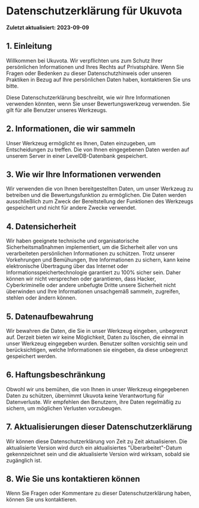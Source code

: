 # Datenschutzerklärung für Ukuvota

**Zuletzt aktualisiert: 2023-09-09**

## 1. Einleitung

Willkommen bei Ukuvota. Wir verpflichten uns zum Schutz Ihrer persönlichen Informationen und Ihres Rechts auf Privatsphäre. Wenn Sie Fragen oder Bedenken zu dieser Datenschutzhinweis oder unseren Praktiken in Bezug auf Ihre persönlichen Daten haben, kontaktieren Sie uns bitte.

Diese Datenschutzerklärung beschreibt, wie wir Ihre Informationen verwenden könnten, wenn Sie unser Bewertungswerkzeug verwenden. Sie gilt für alle Benutzer unseres Werkzeugs.

## 2. Informationen, die wir sammeln

Unser Werkzeug ermöglicht es Ihnen, Daten einzugeben, um Entscheidungen zu treffen. Die von Ihnen eingegebenen Daten werden auf unserem Server in einer LevelDB-Datenbank gespeichert.

## 3. Wie wir Ihre Informationen verwenden

Wir verwenden die von Ihnen bereitgestellten Daten, um unser Werkzeug zu betreiben und die Bewertungsfunktion zu ermöglichen. Die Daten werden ausschließlich zum Zweck der Bereitstellung der Funktionen des Werkzeugs gespeichert und nicht für andere Zwecke verwendet.

## 4. Datensicherheit

Wir haben geeignete technische und organisatorische Sicherheitsmaßnahmen implementiert, um die Sicherheit aller von uns verarbeiteten persönlichen Informationen zu schützen. Trotz unserer Vorkehrungen und Bemühungen, Ihre Informationen zu sichern, kann keine elektronische Übertragung über das Internet oder Informationsspeichertechnologie garantiert zu 100% sicher sein. Daher können wir nicht versprechen oder garantieren, dass Hacker, Cyberkriminelle oder andere unbefugte Dritte unsere Sicherheit nicht überwinden und Ihre Informationen unsachgemäß sammeln, zugreifen, stehlen oder ändern können.

## 5. Datenaufbewahrung

Wir bewahren die Daten, die Sie in unser Werkzeug eingeben, unbegrenzt auf. Derzeit bieten wir keine Möglichkeit, Daten zu löschen, die einmal in unser Werkzeug eingegeben wurden. Benutzer sollten vorsichtig sein und berücksichtigen, welche Informationen sie eingeben, da diese unbegrenzt gespeichert werden.

## 6. Haftungsbeschränkung

Obwohl wir uns bemühen, die von Ihnen in unser Werkzeug eingegebenen Daten zu schützen, übernimmt Ukuvota keine Verantwortung für Datenverluste. Wir empfehlen den Benutzern, ihre Daten regelmäßig zu sichern, um möglichen Verlusten vorzubeugen.

## 7. Aktualisierungen dieser Datenschutzerklärung

Wir können diese Datenschutzerklärung von Zeit zu Zeit aktualisieren. Die aktualisierte Version wird durch ein aktualisiertes "Überarbeitet"-Datum gekennzeichnet sein und die aktualisierte Version wird wirksam, sobald sie zugänglich ist.

## 8. Wie Sie uns kontaktieren können

Wenn Sie Fragen oder Kommentare zu dieser Datenschutzerklärung haben, können Sie uns kontaktieren.
